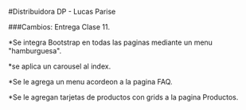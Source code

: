 #Distribuidora DP - Lucas Parise

###Cambios: Entrega Clase 11. 

*Se integra Bootstrap en todas las paginas mediante un menu "hamburguesa".

*se aplica un carousel al index.

*Se le agrega un menu acordeon a la pagina FAQ.

*Se le agregan tarjetas de productos con grids a la pagina Productos.